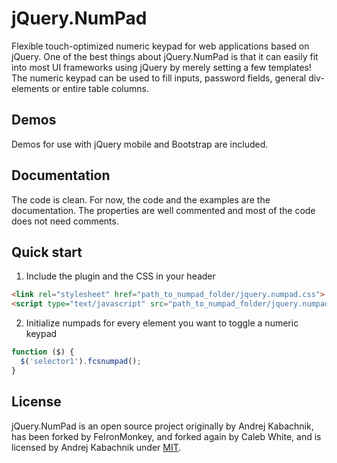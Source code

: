 # jQuery.NumPad
Flexible touch-optimized numeric keypad for web applications based on jQuery. One of the best things about jQuery.NumPad
is that it can easily fit into most UI frameworks using jQuery by merely setting a few templates! The numeric keypad can
be used to fill inputs, password fields, general div-elements or entire table columns.

## Demos
Demos for use with jQuery mobile and Bootstrap are included.

## Documentation
The code is clean. For now, the code and the examples are the documentation. The properties are well commented and most
of the code does not need comments.

## Quick start

1) Include the plugin and the CSS in your header

```html
<link rel="stylesheet" href="path_to_numpad_folder/jquery.numpad.css">
<script type="text/javascript" src="path_to_numpad_folder/jquery.numpad.js"></script>
```

2) Initialize numpads for every element you want to toggle a numeric keypad

```javascript
function ($) {
  $('selector1').fcsnumpad();
}
```

## License
jQuery.NumPad is an open source project originally by Andrej Kabachnik, has been forked by FeIronMonkey, and forked
again by Caleb White, and is licensed by Andrej Kabachnik under [MIT](http://opensource.org/licenses/MIT).
